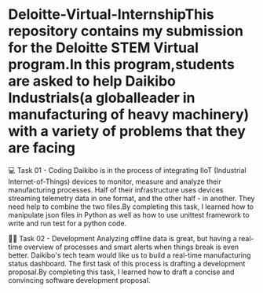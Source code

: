 # Deloitte-Virtual-InternshipThis repository contains my submission for the Deloitte STEM Virtual program.In this program,students are asked to help Daikibo Industrials(a globalleader in manufacturing of heavy machinery) with a variety of problems that they are facing

💻 Task 01 - Coding
Daikibo is in the process of integrating IIoT (Industrial Internet-of-Things) devices to monitor, measure and analyze their manufacturing processes. Half of their infrastructure uses devices streaming telemetry data in one format, and the other half - in another. They need help to combine the two files.By completing this task, I learned how to manipulate json files in Python as well as how to use unittest framework to write and run test for a python code.

👨‍💻 Task 02 - Development
Analyzing offline data is great, but having a real-time overview of processes and smart alerts when things break is even better. Daikibo's tech team would like us to build a real-time manufacturing status dashboard. The first task of this process is drafting a development proposal.By completing this task, I learned how to draft a concise and convincing software development proposal.
